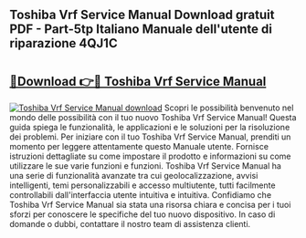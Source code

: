 ## Toshiba Vrf Service Manual Download gratuit PDF - Part-5tp Italiano Manuale dell'utente di riparazione 4QJ1C

# <h2><a href="http://dfftcy.blite.top/?on=Toshiba+Vrf+Service+Manual">🔗Download 👉🔴 Toshiba Vrf Service Manual</a></h2>

[![Toshiba Vrf Service Manual download](https://i.imgur.com/lujVjoI.png)](http://dfftcy.blite.top/?on=Toshiba+Vrf+Service+Manual)
Scopri le possibilità benvenuto nel mondo delle possibilità con il tuo nuovo Toshiba Vrf Service Manual! Questa guida spiega le funzionalità, le applicazioni e le soluzioni per la risoluzione dei problemi. Per iniziare con il tuo Toshiba Vrf Service Manual, prenditi un momento per leggere attentamente questo Manuale utente. Fornisce istruzioni dettagliate su come impostare il prodotto e informazioni su come utilizzare le sue varie funzioni e funzioni. Toshiba Vrf Service Manual ha una serie di funzionalità avanzate tra cui geolocalizzazione, avvisi intelligenti, temi personalizzabili e accesso multiutente, tutti facilmente controllabili dall'interfaccia utente intuitiva e intuitiva. Confidiamo che Toshiba Vrf Service Manual sia stata una risorsa chiara e concisa per i tuoi sforzi per conoscere le specifiche del tuo nuovo dispositivo. In caso di domande o dubbi, contattare il nostro team di assistenza clienti.
